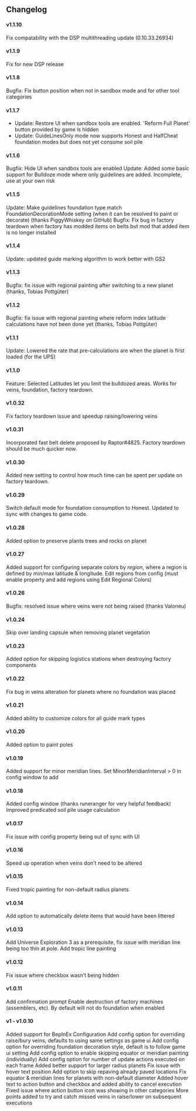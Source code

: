 ## Changelog

#### v1.1.10
Fix compatability with the DSP multithreading update (0.10.33.26934)

#### v1.1.9
Fix for new DSP release

#### v1.1.8
Bugfix: Fix button position when not in sandbox mode and for other tool categories

#### v1.1.7
* Update: Restore UI when sandbox tools are enabled. 'Reform Full Planet' button provided by game is hidden
* Update: GuideLinesOnly mode now supports Honest and HalfCheat foundation modes but does not yet consume soil pile

#### v1.1.6
Bugfix: Hide UI when sandbox tools are enabled
Update: Added some basic support for Bulldoze mode where only guidelines are added. Incomplete, use at your own risk

#### v1.1.5
Update: Make guidelines foundation type match FoundationDecorationMode setting (when it can be resolved to paint or decorate) (thanks PiggyWhiskey on GitHub)
Bugfix: Fix bug in factory teardown when factory has modded items on belts but mod that added item is no longer installed

#### v1.1.4
Update: updated guide marking algorithm to work better with GS2

#### v1.1.3
Bugfix: fix issue with regional painting after switching to a new planet (thanks, Tobias Pottgüter)

#### v1.1.2
Bugfix: fix issue with regional painting where reform index latitude calculations have not been done yet (thanks, Tobias Pottgüter)

#### v1.1.1
Update: Lowered the rate that pre-calculations are when the planet is first loaded (for the UPS)

#### v1.1.0
Feature: Selected Latitudes let you limit the bulldozed areas. Works for veins, foundation, factory teardown.

#### v1.0.32
Fix factory teardown issue and speedup raising/lowering veins

#### v1.0.31
Incorporated fast belt delete proposed by Raptor#4825. Factory teardown should be much quicker now.

#### v1.0.30
Added new setting to control how much time can be spent per update on factory teardown.

#### v1.0.29
Switch default mode for foundation consumption to Honest. Updated to sync with changes to game code.

#### v1.0.28
Added option to preserve plants trees and rocks on planet

#### v1.0.27
Added support for configuring separate colors by _region_, where a region is defined by min/max latitude & longitude. Edit regions from config (must enable property and add regions using Edit Regional Colors)

#### v1.0.26

Bugfix: resolved issue where veins were not being raised (thanks Valoneu)

#### v1.0.24

Skip over landing capsule when removing planet vegetation

#### v1.0.23

Added option for skipping logistics stations when destroying factory components

#### v1.0.22

Fix bug in veins alteration for planets where no foundation was placed

#### v1.0.21

Added ability to customize colors for all guide mark types

#### v1.0.20

Added option to paint poles

#### v1.0.19

Added support for minor meridian lines. Set MinorMeridianInterval > 0 in config window to add

#### v1.0.18

Added config window (thanks runeranger for very helpful feedback)
Improved predicated soil pile usage calculation

#### v1.0.17

Fix issue with config property being out of sync with UI

#### v1.0.16

Speed up operation when veins don't need to be altered

#### v1.0.15

Fixed tropic painting for non-default radius planets

#### v1.0.14

Add option to automatically delete items that would have been littered

#### v1.0.13

Add Universe Exploration 3 as a prerequisite, fix issue with meridian line being too thin at pole. Add tropic line painting

#### v1.0.12

Fix issue where checkbox wasn't being hidden

#### v1.0.11
Add confirmation prompt
Enable destruction of factory machines (assemblers, etc). By default will not do foundation when enabled

#### v1 - v1.0.10
Added support for BepInEx Configuration
Add config option for overriding raise/bury veins, defaults to using same settings as game ui
Add config option for overriding foundation decoration style, default is to follow game ui setting
Add config option to enable skipping equator or meridian painting (individually)
Add config option for number of update actions executed on each frame
Added better support for larger radius planets
Fix issue with hover text position
Add option to skip repaving already paved locations
Fix equator & meridian lines for planets with non-default diameter
Added hover text to action button and checkbox and added ability to cancel execution
Fixed issue where action button icon was showing in other categories
More points added to try and catch missed veins in raise/lower on subsequent executions